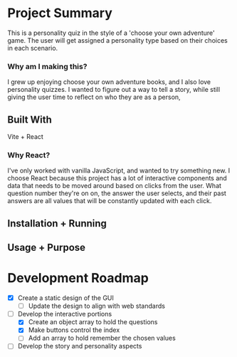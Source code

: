 
# Project Summary
This is a personality quiz in the style of a 'choose your own adventure' game. The user will get assigned a personality type based on their choices in each scenario. 

### Why am I making this?
I grew up enjoying choose your own adventure books, and I also love personality quizzes. I wanted to figure out a way to tell a story, while still giving the user time to reflect on who they are as a person,

## Built With
Vite + React

### Why React?
I've only worked with vanilla JavaScript, and wanted to try something new. I choose React because this project has a lot of interactive components and 
data that needs to be moved around based on clicks from the user.  What question number they're on on, the answer the user selects, and their past answers are all values
that will be constantly updated with each click.


## Installation + Running


## Usage + Purpose

# Development Roadmap
- [x] Create a static design of the GUI
  - [ ] Update the design to align with web standards
- [ ] Develop the interactive portions
  - [x] Create an object array to hold the questions
  - [x] Make buttons control the index
  - [ ]  Add an array to hold remember the chosen values
- [ ]  Develop the story and personality aspects
